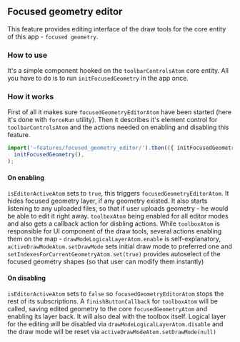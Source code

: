 ## Focused geometry editor

This feature provides editing interface of the draw tools for the core entity of this app - `focused geometry`.

### How to use

It's a simple component hooked on the `toolbarControlsAtom` core entity. All you have to do is to run `initFocusedGeometry` in the app once.

### How it works

First of all it makes sure `focusedGeometryEditorAtom` have been started (here it's done with `forceRun` utility).
Then it describes it's element control for `toolbarControlsAtom` and the actions needed on enabling and disabling this feature.

```ts
import('~features/focused_geometry_editor/').then(({ initFocusedGeometry }) =>
  initFocusedGeometry(),
);
```

#### On enabling

`isEditorActiveAtom` sets to `true`, this triggers `focusedGeometryEditorAtom`. It hides focused geometry layer, if any geometry existed. It also starts listening to any uploaded files, so that if user uploads geometry - he would be able to edit it right away.
`toolboxAtom` being enabled for all editor modes and also gets a callback action for disbling actions.
While `toolboxAtom` is responsible for UI component of the draw tools, several actions enabling them on the map - `drawModeLogicalLayerAtom.enable` is self-explanatory, `activeDrawModeAtom.setDrawMode` sets initial draw mode to preferred one and `setIndexesForCurrentGeometryAtom.set(true)` provides autoselect of the focused geometry shapes (so that user can modify them instantly)

#### On disabling

`isEditorActiveAtom` sets to `false` so `focusedGeometryEditorAtom` stops the rest of its subscriptions.
A `finishButtonCallback` for `toolboxAtom` will be called, saving edited geometry to the core `focusedGeometryAtom` and enabling its layer back. It will also deal with the toolbox itself.
Logical layer for the editing will be disabled via `drawModeLogicalLayerAtom.disable` and the draw mode will be reset via `activeDrawModeAtom.setDrawMode(null)`
